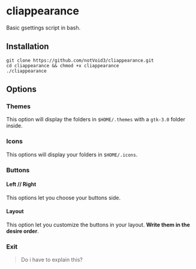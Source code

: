 # cliappearance
Basic gsettings script in bash.

## Installation
```
git clone https://github.com/notVoid3/cliappearance.git
cd cliappearance && chmod +x cliappearance
./cliappearance
```
## Options
### Themes
This option will display the folders in `$HOME/.themes` with a `gtk-3.0` folder inside.

### Icons
This options will display your folders in `$HOME/.icons`.

### Buttons
#### Left // Right
This options let you choose your buttons side.

#### Layout
This option let you customize the buttons in your layout. **Write them in the desire order**.

### Exit
> Do i have to explain this?
